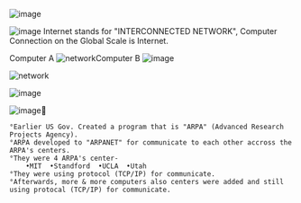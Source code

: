 ![image](https://user-images.githubusercontent.com/89514486/153211013-6a8dd25d-e77e-4878-834f-c3f077064b67.png)


![image](https://user-images.githubusercontent.com/89514486/153209519-e69ddbe3-ef56-4139-a8ea-5a48a40285be.png) Internet stands for "INTERCONNECTED NETWORK", Computer Connection on the Global Scale is Internet.

Computer A ![network](https://user-images.githubusercontent.com/89514486/153211379-84a7c6cf-a04f-4b18-a6ba-8b89246cbdc1.png)Computer B
![image](https://user-images.githubusercontent.com/89514486/153212657-057707f3-c5f5-4ef5-a851-e2b4c27fe738.png)
     
     
![network](https://user-images.githubusercontent.com/89514486/153213703-f6c40aa9-bebc-4aaa-850e-a37818daa0bd.jpeg) 
           
![image](https://user-images.githubusercontent.com/89514486/153214438-2ba9422f-a9f8-4ae4-82a0-6d4eef046dcd.png)

![image](https://user-images.githubusercontent.com/89514486/153215346-9dabcddd-4ac7-4a2f-a9ab-2ab8181412b2.png)🤔

    °Earlier US Gov. Created a program that is "ARPA" (Advanced Research Projects Agency).
    °ARPA developed to "ARPANET" for communicate to each other accross the ARPA's centers.
    °They were 4 ARPA's center-
        •MIT  •Standford  •UCLA  •Utah
    °They were using protocol (TCP/IP) for communicate.
    °Afterwards, more & more computers also centers were added and still using protocal (TCP/IP) for communicate.
  
